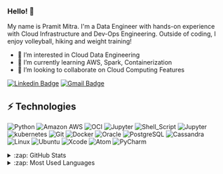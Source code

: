 ### Hello! 👋

My name is Pramit Mitra. I'm a Data Engineer with hands-on experience with Cloud Infrastructure and Dev-Ops Engineering. Outside of coding, I enjoy volleyball, hiking and weight training!

- 👀 I’m interested in Cloud Data Engineering
- 🌱 I’m currently learning AWS, Spark, Containerization
- 💞️ I’m looking to collaborate on Cloud Computing Features

[![Linkedin Badge](https://img.shields.io/badge/LinkedIn-0077B5?style=for-the-badge&logo=linkedin&logoColor=white)](https://www.linkedin.com/in/pramitm/linkedin.com/in/pramitm/)
[![Gmail Badge](https://img.shields.io/badge/-pramit86.mitra@gmail.com-D14836?style=for-the-badge&logo=gmail&logoColor=white&link=mailto:pramit86.mitra@gmail.com)](mailto:pramit86.mitra@gmail.com)

## ⚡ Technologies

![Python](https://img.shields.io/badge/Python-FFD43B?style=for-the-badge&logo=python&logoColor=darkgreen)
![Amazon AWS](https://img.shields.io/badge/Amazon_AWS-232F3E?style=for-the-badge&logo=amazon-aws&logoColor=white)
![OCI](https://img.shields.io/badge/Oracle-F80000?style=for-the-badge&logo=oracle&logoColor=black)
![Jupyter](https://img.shields.io/badge/Jupyter-F37626.svg?&style=for-the-badge&logo=Jupyter&logoColor=white)
![Shell_Script](https://img.shields.io/badge/Shell_Script-121011?style=for-the-badge&logo=gnu-bash&logoColor=white)
![Jupyter](https://img.shields.io/badge/kubernetes-326ce5.svg?&style=for-the-badge&logo=kubernetes&logoColor=white)
![kubernetes](https://img.shields.io/badge/kubernetes-326ce5.svg?&style=for-the-badge&logo=kubernetes&logoColor=white)
![Git](https://img.shields.io/badge/Git-F05032?style=for-the-badge&logo=git&logoColor=white)
![Docker](	https://img.shields.io/badge/Docker-2CA5E0?style=for-the-badge&logo=docker&logoColor=white)
![Oracle](https://img.shields.io/badge/Oracle-F80000?style=for-the-badge&logo=oracle&logoColor=black)
![PostgreSQL](https://img.shields.io/badge/PostgreSQL-316192?style=for-the-badge&logo=postgresql&logoColor=white)
![Cassandra](https://img.shields.io/badge/Cassandra-1287B1?style=for-the-badge&logo=apache%20cassandra&logoColor=white)
![Linux](https://img.shields.io/badge/Linux-FCC624?style=for-the-badge&logo=linux&logoColor=black)
![Ubuntu](https://img.shields.io/badge/Ubuntu-E95420?style=for-the-badge&logo=ubuntu&logoColor=white)
![Xcode](https://img.shields.io/badge/Xcode-007ACC?style=flat-square&logo=Xcode&logoColor=white)
![Atom](https://img.shields.io/badge/Atom-66595C?style=for-the-badge&logo=Atom&logoColor=white)
![PyCharm](https://img.shields.io/badge/PyCharm-000000.svg?&style=for-the-badge&logo=PyCharm&logoColor=white)


<details>
  <summary>:zap: GitHub Stats</summary>

  <img align="left" alt="Veer's GitHub Stats" src="https://github-readme-stats.vercel.app/api?username=V3RS&show_icons=true&hide_border=true" />

</details>

<details>
  <summary>:zap: Most Used Languages</summary>

<img align="left" alt="Veer's GitHub Top Languages" src="https://github-readme-stats.vercel.app/api/top-langs/?username=V3RS" />

</details>

<!---
pramitmitra/pramitmitra is a ✨ special ✨ repository because its `README.md` (this file) appears on your GitHub profile.
You can click the Preview link to take a look at your changes.
--->


